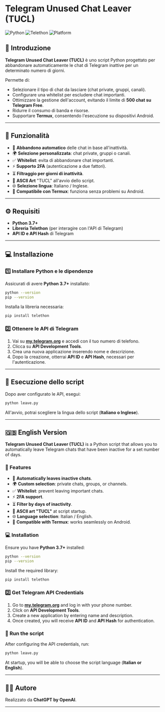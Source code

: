 # Telegram Unused Chat Leaver (TUCL)

![Python](https://img.shields.io/badge/Python-3.7%2B-blue)
![Telethon](https://img.shields.io/badge/Library-Telethon-orange)
![Platform](https://img.shields.io/badge/Platform-Windows%20%7C%20Linux%20%7C%20Mac%20%7C%20Termux-green)

## 📌 Introduzione
**Telegram Unused Chat Leaver (TUCL)** è uno script Python progettato per abbandonare automaticamente le chat di Telegram inattive per un determinato numero di giorni.

Permette di:
- Selezionare il tipo di chat da lasciare (chat private, gruppi, canali).
- Configurare una whitelist per escludere chat importanti.
- Ottimizzare la gestione dell'account, evitando il limite di **500 chat su Telegram Free**.
- Ridurre il consumo di banda e risorse.
- Supportare **Termux**, consentendo l'esecuzione su dispositivi Android.

---

## 🌟 Funzionalità

- 🔗 **Abbandono automatico** delle chat in base all'inattività.
- 🌍 **Selezione personalizzata**: chat private, gruppi o canali.
- ✅ **Whitelist**: evita di abbandonare chat importanti.
- ⚡ **Supporto 2FA** (autenticazione a due fattori).
- ⏳ **Filtraggio per giorni di inattività**.
- 🎨 **ASCII Art** "TUCL" all'avvio dello script.
- 🌐 **Selezione lingua**: Italiano / Inglese.
- 📱 **Compatibile con Termux**: funziona senza problemi su Android.

---

## ⚙ Requisiti

- **Python 3.7+**
- **Libreria Telethon** (per interagire con l'API di Telegram)
- **API ID e API Hash** di Telegram

---

## 💻 Installazione

### 1️⃣ Installare Python e le dipendenze

Assicurati di avere **Python 3.7+** installato:
```bash
python --version
pip --version
```
Installa la libreria necessaria:
```bash
pip install telethon
```

### 2️⃣ Ottenere le API di Telegram

1. Vai su **[my.telegram.org](https://my.telegram.org)** e accedi con il tuo numero di telefono.
2. Clicca su **API Development Tools**.
3. Crea una nuova applicazione inserendo nome e descrizione.
4. Dopo la creazione, otterrai **API ID** e **API Hash**, necessari per l'autenticazione.

---

## 🔄 Esecuzione dello script

Dopo aver configurato le API, esegui:
```bash
python leave.py
```
All'avvio, potrai scegliere la lingua dello script (**Italiano o Inglese**).

---

## 🇬🇧 English Version

**Telegram Unused Chat Leaver (TUCL)** is a Python script that allows you to automatically leave Telegram chats that have been inactive for a set number of days.

### 🌟 Features

- 🔗 **Automatically leaves inactive chats**.
- 🌍 **Custom selection**: private chats, groups, or channels.
- ✅ **Whitelist**: prevent leaving important chats.
- ⚡ **2FA support**.
- ⏳ **Filter by days of inactivity**.
- 🎨 **ASCII art "TUCL"** at script startup.
- 🌐 **Language selection**: Italian / English.
- 📱 **Compatible with Termux**: works seamlessly on Android.

### 💻 Installation

Ensure you have **Python 3.7+** installed:
```bash
python --version
pip --version
```
Install the required library:
```bash
pip install telethon
```

### 2️⃣ Get Telegram API Credentials

1. Go to **[my.telegram.org](https://my.telegram.org)** and log in with your phone number.
2. Click on **API Development Tools**.
3. Create a new application by entering name and description.
4. Once created, you will receive **API ID** and **API Hash** for authentication.

### 🔄 Run the script

After configuring the API credentials, run:
```bash
python leave.py
```
At startup, you will be able to choose the script language (**Italian or English**).

---

## 👨‍💻 Autore

Realizzato da **ChatGPT by OpenAI**.

---

